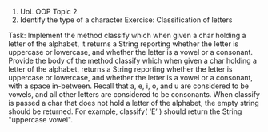 1. UoL OOP Topic 2
2. Identify the type of a character
   Exercise: Classification of letters

Task: Implement the method classify which when given a char holding a letter of the 
alphabet, it returns a String reporting whether the letter is uppercase or lowercase, 
and whether the letter is a vowel or a consonant.
Provide the body of the method classify which when given a char holding a letter of the 
alphabet, returns a String reporting whether the letter is uppercase or lowercase, and 
whether the letter is a vowel or a consonant, with a space in-between. Recall that a, e, i, o, 
and u are considered to be vowels, and all other letters are considered to be consonants.
When classify is passed a char that does not hold a letter of the alphabet, the empty 
string should be returned.
For example, classify( ‘E’ ) should return the String "uppercase vowel".